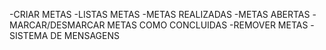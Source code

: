 -CRIAR METAS
-LISTAS METAS
    -METAS REALIZADAS
    -METAS ABERTAS
-MARCAR/DESMARCAR METAS COMO CONCLUIDAS
-REMOVER METAS
-SISTEMA DE MENSAGENS
